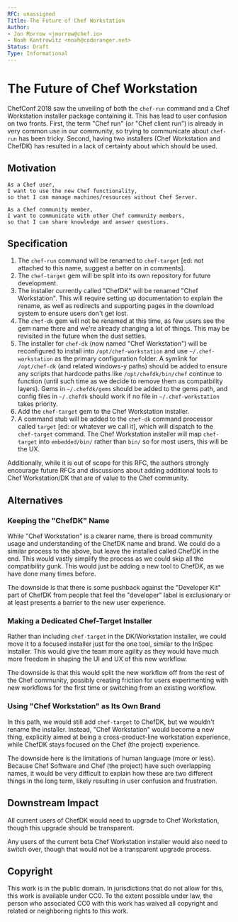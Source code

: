 ```yaml
---
RFC: unassigned
Title: The Future of Chef Workstation
Author:
- Jon Morrow <jmorrow@chef.io>
- Noah Kantrowitz <noah@coderanger.net>
Status: Draft
Type: Informational
---
```


# The Future of Chef Workstation

ChefConf 2018 saw the unveiling of both the `chef-run` command and a Chef Workstation
installer package containing it. This has lead to user confusion on two fronts.
First, the term "Chef run" (or "Chef client run") is already in very common use
in our community, so trying to communicate about `chef-run` has been tricky.
Second, having two installers (Chef Workstation and ChefDK) has resulted in a
lack of certainty about which should be used.

## Motivation

    As a Chef user,
    I want to use the new Chef functionality,
    so that I can manage machines/resources without Chef Server.

    As a Chef community member,
    I want to communicate with other Chef community members,
    so that I can share knowledge and answer questions.

## Specification

1. The `chef-run` command will be renamed to `chef-target` [ed: not attached to this name, suggest a better on in comments].
2. The `chef-target` gem will be split into its own repository for future development.
3. The installer currently called "ChefDK" will be renamed "Chef Workstation".
   This will require setting up documentation to explain the rename, as well as
   redirects and supporting pages in the download system to ensure users don't
   get lost.
4. The `chef-dk` gem will not be renamed at this time, as few users see the gem
   name there and we're already changing a lot of things. This may be revisited
   in the future when the dust settles.
5. The installer for `chef-dk` (now named "Chef Workstation") will be reconfigured
   to install into `/opt/chef-workstation` and use `~/.chef-workstation` as the
   primary configuration folder. A symlink for `/opt/chef-dk` (and related windows-y paths)
   should be added to ensure any scripts that hardcode paths like `/opt/chefdk/bin/chef`
   continue to function (until such time as we decide to remove them as compatbility layers).
   Gems in `~/.chefdk/gems` should be added to the gems path, and config files in
   `~/.chefdk` should work if no file in `~/.chef-workstation` takes priority.
6. Add the `chef-target` gem to the Chef Workstation installer.
7. A command stub will be added to the `chef-dk` command processor called `target` [ed: or whatever we call it],
   which will dispatch to the `chef-target` command. The Chef Workstation installer
   will map `chef-target` into `embedded/bin/` rather than `bin/` so for most users,
   this will be the UX.

Additionally, while it is out of scope for this RFC, the authors strongly encourage
future RFCs and discussions about adding additional tools to Chef Workstation/DK
that are of value to the Chef community.

## Alternatives

### Keeping the "ChefDK" Name

While "Chef Workstation" is a clearer name, there is broad community usage and
understanding of the ChefDK name and brand. We could do a similar process to the
above, but leave the installed called ChefDK in the end. This would vastly
simplify the process as we could skip all the compatibility gunk. This would
just be adding a new tool to ChefDK, as we have done many times before.

The downside is that there is some pushback against the "Developer Kit" part of
ChefDK from people that feel the "developer" label is exclusionary or at least
presents a barrier to the new user experience.

### Making a Dedicated Chef-Target Installer

Rather than including `chef-target` in the DK/Workstation installer, we could
move it to a focused installer just for the one tool, similar to the InSpec
installer. This would give the team more agility as they would have much more
freedom in shaping the UI and UX of this new workflow.

The downside is that this would split the new workflow off from the rest of the
Chef community, possibly creating friction for users experimenting with new workflows
for the first time or switching from an existing workflow.

### Using "Chef Workstation" as Its Own Brand

In this path, we would still add `chef-target` to ChefDK, but we wouldn't
rename the installer. Instead, "Chef Workstation" would become a new thing,
explicitly aimed at being a cross-product-line workstation experience, while
ChefDK stays focused on the Chef (the project) experience.

The downside here is the limitations of human language (more or less). Because
Chef Software and Chef (the project) have such overlapping names, it would be
very difficult to explain how these are two different things in the long term,
likely resulting in user confusion and frustration.

## Downstream Impact

All current users of ChefDK would need to upgrade to Chef Workstation, though
this upgrade should be transparent.

Any users of the current beta Chef Workstation installer would also need to
switch over, though that would not be a transparent upgrade process.

## Copyright

This work is in the public domain. In jurisdictions that do not allow for this,
this work is available under CC0. To the extent possible under law, the person
who associated CC0 with this work has waived all copyright and related or
neighboring rights to this work.
